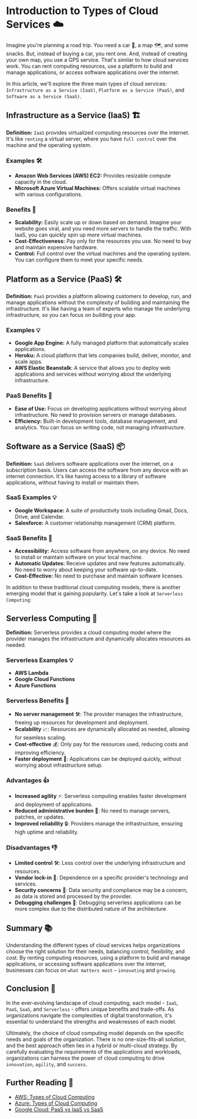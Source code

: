 # Introduction to Types of Cloud Services ☁️

Imagine you're planning a road trip. You need a car 🚗, a map 🗺️, and some snacks. But, instead of buying a car, you rent one. And, instead of creating your own map, you use a GPS service. That's similar to how cloud services work. You can rent computing resources, use a platform to build and manage applications, or access software applications over the internet.

In this article, we'll explore the three main types of cloud services: `Infrastructure as a Service (IaaS)`, `Platform as a Service (PaaS)`, and `Software as a Service (SaaS)`.

## Infrastructure as a Service (IaaS) 🏗️

**Definition:** `IaaS` provides virtualized computing resources over the internet. It's like `renting` a virtual server, where you have `full control` over the machine and the operating system.

### Examples 🛠️

- **Amazon Web Services (AWS) EC2:** Provides resizable compute capacity in the cloud.
- **Microsoft Azure Virtual Machines:** Offers scalable virtual machines with various configurations.

### Benefits 🌟

- **Scalability:** Easily scale up or down based on demand. Imagine your website goes viral, and you need more servers to handle the traffic. With IaaS, you can quickly spin up more virtual machines.
- **Cost-Effectiveness:** Pay only for the resources you use. No need to buy and maintain expensive hardware.
- **Control:** Full control over the virtual machines and the operating system. You can configure them to meet your specific needs.

## Platform as a Service (PaaS) 🛠️

**Definition:** `PaaS` provides a platform allowing customers to develop, run, and manage applications without the complexity of building and maintaining the infrastructure. It's like having a team of experts who manage the underlying infrastructure, so you can focus on building your app.

### Examples 💡

- **Google App Engine:** A fully managed platform that automatically scales applications.
- **Heroku:** A cloud platform that lets companies build, deliver, monitor, and scale apps.
- **AWS Elastic Beanstalk**: A service that allows you to deploy web applications and services without worrying about the underlying infrastructure.

### PaaS Benefits 🌟

- **Ease of Use:** Focus on developing applications without worrying about infrastructure. No need to provision servers or manage databases.
- **Efficiency:** Built-in development tools, database management, and analytics. You can focus on writing code, not managing infrastructure.

## Software as a Service (SaaS) 📦

**Definition:** `SaaS` delivers software applications over the internet, on a subscription basis. Users can access the software from any device with an internet connection. It's like having access to a library of software applications, without having to install or maintain them.

### SaaS Examples 💡

- **Google Workspace:** A suite of productivity tools including Gmail, Docs, Drive, and Calendar.
- **Salesforce:** A customer relationship management (CRM) platform.

### SaaS Benefits 🌟

- **Accessibility:** Access software from anywhere, on any device. No need to install or maintain software on your local machine.
- **Automatic Updates:** Receive updates and new features automatically. No need to worry about keeping your software up-to-date.
- **Cost-Effective:** No need to purchase and maintain software licenses.

In addition to these traditional cloud computing models, there is another emerging model that is gaining popularity. Let's take a look at `Serverless Computing`:

## Serverless Computing 🚀

**Definition:** Serverless provides a cloud computing model where the provider manages the infrastructure and dynamically allocates resources as needed.

### Serverless Examples 💡

- **AWS Lambda**
- **Google Cloud Functions**
- **Azure Functions**

### Serverless Benefits 🌟

- **No server management** 🛠️: The provider manages the infrastructure, freeing up resources for development and deployment.
- **Scalability** 📈: Resources are dynamically allocated as needed, allowing for seamless scaling.
- **Cost-effective** 💰: Only pay for the resources used, reducing costs and improving efficiency.
- **Faster deployment** 🚀: Applications can be deployed quickly, without worrying about infrastructure setup.

### Advantages 👍

- **Increased agility** ⚡: Serverless computing enables faster development and deployment of applications.
- **Reduced administrative burden** 🧹: No need to manage servers, patches, or updates.
- **Improved reliability** 🔒: Providers manage the infrastructure, ensuring high uptime and reliability.

### Disadvantages 👎

- **Limited control** 🛠️: Less control over the underlying infrastructure and resources.
- **Vendor lock-in** 🔗: Dependence on a specific provider's technology and services.
- **Security concerns** 🔐: Data security and compliance may be a concern, as data is stored and processed by the provider.
- **Debugging challenges** 🐞: Debugging serverless applications can be more complex due to the distributed nature of the architecture.

## Summary 📚

Understanding the different types of cloud services helps organizations choose the right solution for their needs, balancing control, flexibility, and cost. By renting computing resources, using a platform to build and manage applications, or accessing software applications over the internet, businesses can focus on `what matters most` – `innovating` and `growing`.

## Conclusion 🏁

In the ever-evolving landscape of cloud computing, each model - `IaaS`, `PaaS`, `SaaS`, and `Serverless` - offers unique benefits and trade-offs. As organizations navigate the complexities of digital transformation, it's essential to understand the strengths and weaknesses of each model.

Ultimately, the choice of cloud computing model depends on the specific needs and goals of the organization. There is no one-size-fits-all solution, and the best approach often lies in a hybrid or multi-cloud strategy. By carefully evaluating the requirements of the applications and workloads, organizations can harness the power of cloud computing to drive `innovation`, `agility`, and `success`.

## Further Reading 📖

- [AWS: Types of Cloud Computing](https://aws.amazon.com/types-of-cloud-computing/)
- [Azure: Types of Cloud Computing](https://azure.microsoft.com/en-in/resources/cloud-computing-dictionary/types-of-cloud-computing)
- [Google Cloud: PaaS vs IaaS vs SaaS](https://cloud.google.com/learn/paas-vs-iaas-vs-saas)
